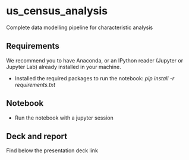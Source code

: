 # us_census_analysis
Complete data modelling pipeline for characteristic analysis



## Requirements

We recommend you to have Anaconda, or an IPython reader (Jupyter or Jupyter Lab) already installed in your machine.

- Installed the required packages to run the notebook: *pip install -r requirements.txt*

## Notebook

- Run the notebook with a jupyter session

## Deck and report

Find below the presentation deck link

[Presentation deck]: https://github.com/valentintsl/us_census_analysis/blob/main/US%20census%20challenge%20-%20deck.pdf	"Presentation deck"




